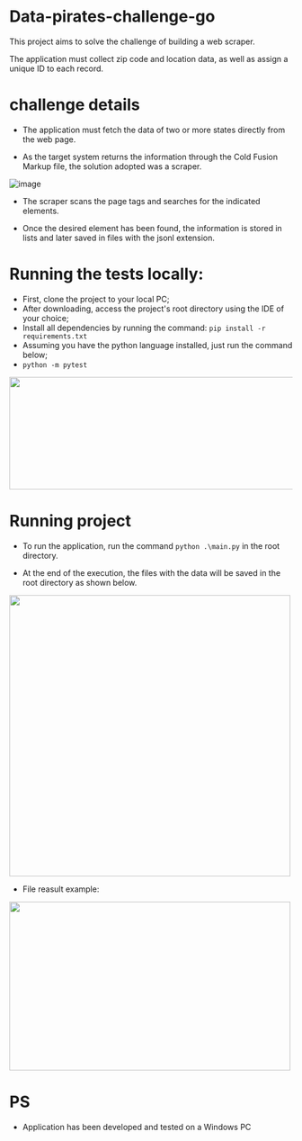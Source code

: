 # Data-pirates-challenge-go

This project aims to solve the challenge of building a web scraper.

The application must collect zip code and location data, as well as assign a unique ID to each record.

# challenge details

- The application must fetch the data of two or more states directly from the web page.

- As the target system returns the information through the Cold Fusion Markup file, the solution adopted was a scraper.

![image](https://user-images.githubusercontent.com/12565936/163117711-a1504e57-7209-4f02-86f4-4388596c7bdf.png)

- The scraper scans the page tags and searches for the indicated elements.

- Once the desired element has been found, the information is stored in lists and later saved in files with the jsonl extension.

# Running the tests locally:
- First, clone the project to your local PC;
- After downloading, access the project's root directory using the IDE of your choice;
- Install all dependencies by running the command: `pip install -r requirements.txt`
- Assuming you have the python language installed, just run the command below;
- `python -m pytest`

<img src="https://user-images.githubusercontent.com/12565936/163117840-8c69ef43-5b13-472e-81cf-d167f36ae7c8.png" width="1200" height="200">

# Running project

- To run the application, run the command `python .\main.py` in the root directory.

- At the end of the execution, the files with the data will be saved in the root directory as shown below.

<img src="https://user-images.githubusercontent.com/12565936/163118647-2a1872a0-ed09-44c1-be6a-6b4b15e034de.png" width="500" height="500">

- File reasult example:

<img src="https://user-images.githubusercontent.com/12565936/163118784-755e7194-3458-40f5-a81c-78ab3641e5af.png" width="500" height="300">

# PS
- Application has been developed and tested on a Windows PC
